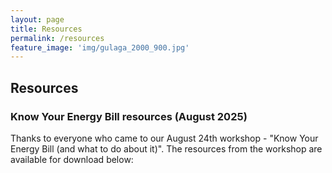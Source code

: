 ```yaml
---
layout: page
title: Resources    
permalink: /resources
feature_image: 'img/gulaga_2000_900.jpg'
---
```


## Resources

### Know Your Energy Bill resources (August 2025)
Thanks to everyone who came to our August 24th workshop - "Know Your Energy Bill (and what to do about it)". The resources from the workshop are available for download below:

